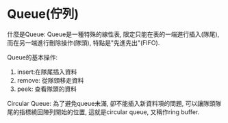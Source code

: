 # Queue\(佇列\)

什麼是Queue: Queue是一種特殊的線性表, 限定只能在表的一端進行插入\(隊尾\), 而在另一端進行刪除操作\(隊頭\), 特點是"先進先出"\(FIFO\).

Queue的基本操作:

1. insert:在隊尾插入資料
2. remove: 從隊頭移走資料
3. peek: 查看隊頭的資料

Circular Queue: 為了避免queue未滿, 卻不能插入新資料項的問題, 可以讓隊頭隊尾的指標繞回陣列開始的位置, 這就是circular queue, 又稱作ring buffer.


